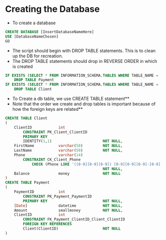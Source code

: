 # Creating the Database

* To create a database

```SQL
CREATE DATABASE [InsertDatabaseNameHere]
USE [DatabaseNameChosen]
GO
```

* The script should begin with DROP TABLE statements. This is to clean up the DB for recreation.
* The DROP TABLE statements should drop in REVERSE ORDER in which is created
  
```SQL
IF EXISTS (SELECT * FROM INFORMATION_SCHEMA.TABLES WHERE TABLE_NAME = 'Payment')
    DROP TABLE Payment
IF EXISTS (SELECT * FROM INFORMATION_SCHEMA.TABLES WHERE TABLE_NAME = 'Client')
    DROP TABLE Client
```

* To Create a db table, we use CREATE TABLE statement**
* Note that the order we create and drop tables is important because of how the foreign keys are related**
  
```SQL
CREATE TABLE Client
(  
    ClientID            int
        CONSTRAINT PK_Client_ClientID
        PRIMARY KEY		
		IDENTITY(1,1)						NOT NULL,
    FirstName           varchar(50)			NOT NULL,
    LastName            varchar(50)			NOT NULL,
    Phone               varchar(14)			
		CONSTRAINT CK_Client_Phone
			CHECK (Phone LIKE '([0-9][0-9][0-9]) [0-9][0-9][0-9]-[0-9][0-9][0-9][0-9]')
											NOT NULL,
    Balance             money				NOT NULL
)
CREATE TABLE Payment
(
    PaymentID           int             
        CONSTRAINT PK_Payment_PaymentID
        PRIMARY KEY							NOT NULL,
    [Date]              datetime			NOT NULL,
    Amount              smallmoney			NOT NULL,
    ClientID            int
        CONSTRAINT FK_Payment_ClientID_Client_ClientID
        FOREIGN KEY REFERENCES
        Client(ClientID)					NOT NULL
)
```


